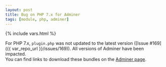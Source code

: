 ```yaml
---
layout: post
title: Bug on PHP 7.x for Adminer
tags: [module, php, adminer]
---
```

{% include vars.html %}

For PHP 7.x, `plugin.php` was not updated to the latest version ([Issue #169]({{ var_repo_url }}/issues/169)).
All versions of Adminer have been impacted.<br />
You can find links to download these bundles on the [Adminer page](/apps/adminer).